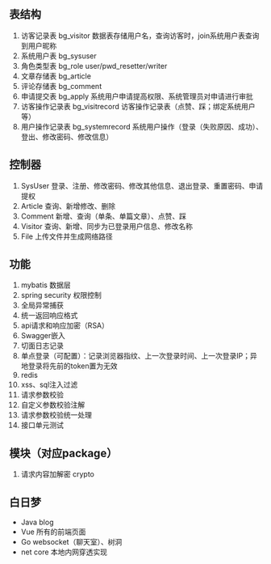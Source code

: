 ## 表结构
1. 访客记录表 bg_visitor 数据表存储用户名，查询访客时，join系统用户表查询到用户昵称
1. 系统用户表 bg_sysuser
1. 角色类型表 bg_role user/pwd_resetter/writer
1. 文章存储表 bg_article
1. 评论存储表 bg_comment
1. 申请提交表 bg_apply 系统用户申请提高权限、系统管理员对申请进行审批
1. 访客操作记录表 bg_visitrecord 访客操作记录表（点赞、踩；绑定系统用户等）
1. 用户操作记录表 bg_systemrecord 系统用户操作（登录（失败原因、成功）、登出、修改密码、修改信息）

## 控制器
1. SysUser 登录、注册、修改密码、修改其他信息、退出登录、重置密码、申请提权
1. Article 查询、新增修改、删除
1. Comment 新增、查询（单条、单篇文章）、点赞、踩
1. Visitor 查询、新增、同步为已登录用户信息、修改名称
1. File 上传文件并生成网络路径


## 功能
1. mybatis 数据层
1. spring security 权限控制
1. 全局异常捕获
1. 统一返回响应格式
1. api请求和响应加密（RSA）
1. Swagger嵌入
1. 切面日志记录
1. 单点登录（可配置）：记录浏览器指纹、上一次登录时间、上一次登录IP；异地登录将先前的token置为无效
1. redis
1. xss、sql注入过滤
1. 请求参数校验
1. 自定义参数校验注解
1. 请求参数校验统一处理
1. 接口单元测试

## 模块（对应package） 
1. 请求内容加解密  crypto

## 白日梦
- Java blog
- Vue 所有的前端页面
- Go websocket（聊天室）、树洞
- net core 本地内网穿透实现
